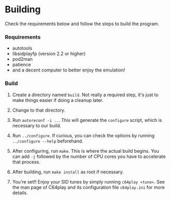 # Building

Check the requirements below and follow the steps to build the program.

### Requirements

- autotools
- libsidplayfp (version 2.2 or higher)
- pod2man
- patience
- and a decent computer to better enjoy the emulation!

### Build

1. Create a directory named `build`. Not really a required step, it's just
to make things easier if doing a cleanup later.

2. Change to that directory.

3. Run `autoreconf -i ..`. This will generate the `configure` script,
which is necessary to our build.

4. Run `../configure`. If curious, you can check the options by running
`../configure --help` beforehand.

5. After configuring, run `make`. This is where the actual build begins.
You can add `-j` followed by the number of CPU cores you have to
accelerate that process.

6. After building, run `make install` as root if necessary.
7. You're set!! Enjoy your SID tunes by simply running `c64play <tune>`.
See the man page of C64play and its configuration file `c64play.ini`
for more details.
